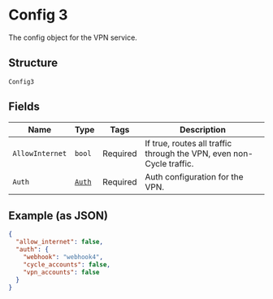 
# Config 3

The config object for the VPN service.

## Structure

`Config3`

## Fields

| Name | Type | Tags | Description |
|  --- | --- | --- | --- |
| `AllowInternet` | `bool` | Required | If true, routes all traffic through the VPN, even non-Cycle traffic. |
| `Auth` | [`Auth`](../../doc/models/auth.md) | Required | Auth configuration for the VPN. |

## Example (as JSON)

```json
{
  "allow_internet": false,
  "auth": {
    "webhook": "webhook4",
    "cycle_accounts": false,
    "vpn_accounts": false
  }
}
```

